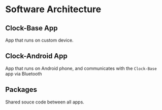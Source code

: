 # Software Architecture

## Clock-Base App
App that runs on custom device.

## Clock-Android App
App that runs on Android phone, and communicates with the `Clock-Base` app via Bluetooth

## Packages
Shared souce code between all apps.


